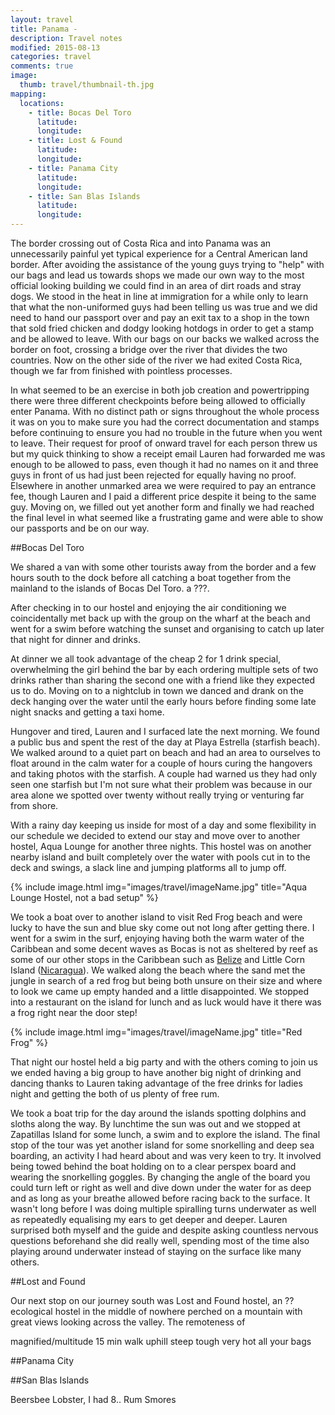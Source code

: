 ```yaml
---
layout: travel
title: Panama -
description: Travel notes
modified: 2015-08-13
categories: travel
comments: true
image:
  thumb: travel/thumbnail-th.jpg
mapping:
  locations:
    - title: Bocas Del Toro
      latitude: 
      longitude: 
    - title: Lost & Found
      latitude: 
      longitude: 
    - title: Panama City
      latitude: 
      longitude: 
    - title: San Blas Islands
      latitude: 
      longitude: 
---
```


The border crossing out of Costa Rica and into Panama was an unnecessarily painful yet typical experience for a Central American land border. After avoiding the assistance of the young guys trying to "help" with our bags and lead us towards shops we made our own way to the most official looking building we could find in an area of dirt roads and stray dogs. We stood in the heat in line at immigration for a while only to learn that what the non-uniformed guys had been telling us was true and we did need to hand our passport over and pay an exit tax to a shop in the town that sold fried chicken and dodgy looking hotdogs in order to get a stamp and be allowed to leave. With our bags on our backs we walked across the border on foot, crossing a bridge over the river that divides the two countries. Now on the other side of the river we had exited Costa Rica, though we far from finished with pointless processes.

In what seemed to be an exercise in both job creation and powertripping there were three different checkpoints before being allowed to officially enter Panama. With no distinct path or signs throughout the whole process it was on you to make sure you had the correct documentation and stamps before continuing to ensure you had no trouble in the future when you went to leave. Their request for proof of onward travel for each person threw us but my quick thinking to show a receipt email Lauren had forwarded me was enough to be allowed to pass, even though it had no names on it and three guys in front of us had just been rejected for equally having no proof. Elsewhere in another unmarked area we were required to pay an entrance fee, though Lauren and I paid a different price despite it being to the same guy. Moving on, we filled out yet another form and finally we had reached the final level in what seemed like a frustrating game and were able to show our passports and be on our way.

##Bocas Del Toro

We shared a van with some other tourists away from the border and a few hours south to the dock before all catching a boat together from the mainland to the islands of Bocas Del Toro. a ???.

After checking in to our hostel and enjoying the air conditioning we coincidentally met back up with the group on the wharf at the beach and went for a swim before watching the sunset and organising to catch up later that night for dinner and drinks.

At dinner we all took advantage of the cheap 2 for 1 drink special, overwhelming the girl behind the bar by each ordering multiple sets of two drinks rather than sharing the second one with a friend like they expected us to do. Moving on to a nightclub in town we danced and drank on the deck hanging over the water until the early hours before finding some late night snacks and getting a taxi home.

Hungover and tired, Lauren and I surfaced late the next morning. We found a public bus and spent the rest of the day at Playa Estrella (starfish beach). We walked around to a quiet part on beach and had an area to ourselves to float around in the calm water for a couple of hours curing the hangovers and taking photos with the starfish. A couple had warned us they had only seen one starfish but I'm not sure what their problem was because in our area alone we spotted over twenty without really trying or venturing far from shore.

With a rainy day keeping us inside for most of a day and some flexibility in our schedule we decided to extend our stay and move over to another hostel, Aqua Lounge for another three nights. This hostel was on another nearby island and built completely over the water with pools cut in to the deck and swings, a slack line and jumping platforms all to jump off.

{% include image.html img="images/travel/imageName.jpg" title="Aqua Lounge Hostel, not a bad setup" %}

We took a boat over to another island to visit Red Frog beach and were lucky to have the sun and blue sky come out not long after getting there. I went for a swim in the surf, enjoying having both the warm water of the Caribbean and some decent waves as Bocas is not as sheltered by reef as some of our other stops in the Caribbean such as [Belize](linkk) and Little Corn Island ([Nicaragua](linkk)). We walked along the beach where the sand met the jungle in search of a red frog but being both unsure on their size and where to look we came up empty handed and a little disappointed. We stopped into a restaurant on the island for lunch and as luck would have it there was a frog right near the door step!

{% include image.html img="images/travel/imageName.jpg" title="Red Frog" %}

That night our hostel held a big party and with the others coming to join us we ended having a big group to have another big night of drinking and dancing thanks to Lauren taking advantage of the free drinks for ladies night and getting the both of us plenty of free rum. 

We took a boat trip for the day around the islands spotting dolphins and sloths along the way. By lunchtime the sun was out and we stopped at Zapatillas Island for some lunch, a swim and to explore the island. The final stop of the tour was yet another island for some snorkelling and deep sea boarding, an activity I had heard about and was very keen to try. It involved being towed behind the boat holding on to a clear perspex board and wearing the snorkelling goggles. By changing the angle of the board you could turn left or right as well and dive down under the water for as deep and as long as your breathe allowed before racing back to the surface. It wasn't long before I was doing multiple spiralling turns underwater as well as repeatedly equalising my ears to get deeper and deeper. Lauren surprised both myself and the guide and despite asking countless nervous questions beforehand she did really well, spending most of the time also playing around underwater instead of staying on the surface like many others.

##Lost and Found

Our next stop on our journey south was Lost and Found hostel, an ??ecological hostel in the middle of nowhere perched on a mountain with great views looking across the valley. The remoteness of

magnified/multitude 15 min walk uphill steep tough very hot all your bags 

##Panama City


##San Blas Islands

Beersbee
Lobster, I had 8..
Rum
Smores

